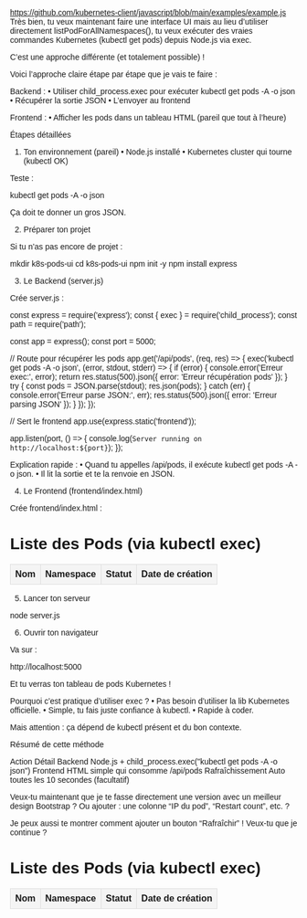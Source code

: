 https://github.com/kubernetes-client/javascript/blob/main/examples/example.js
Très bien, tu veux maintenant faire une interface UI mais au lieu d’utiliser directement listPodForAllNamespaces(),
tu veux exécuter des vraies commandes Kubernetes (kubectl get pods) depuis Node.js via exec.

C’est une approche différente (et totalement possible) !

Voici l’approche claire étape par étape que je vais te faire :

Backend :
	•	Utiliser child_process.exec pour exécuter kubectl get pods -A -o json
	•	Récupérer la sortie JSON
	•	L’envoyer au frontend

Frontend :
	•	Afficher les pods dans un tableau HTML (pareil que tout à l’heure)

Étapes détaillées

1. Ton environnement (pareil)
	•	Node.js installé
	•	Kubernetes cluster qui tourne (kubectl OK)

Teste :

kubectl get pods -A -o json

Ça doit te donner un gros JSON.

2. Préparer ton projet

Si tu n’as pas encore de projet :

mkdir k8s-pods-ui
cd k8s-pods-ui
npm init -y
npm install express

3. Le Backend (server.js)

Crée server.js :

const express = require('express');
const { exec } = require('child_process');
const path = require('path');

const app = express();
const port = 5000;

// Route pour récupérer les pods
app.get('/api/pods', (req, res) => {
    exec('kubectl get pods -A -o json', (error, stdout, stderr) => {
        if (error) {
            console.error('Erreur exec:', error);
            return res.status(500).json({ error: 'Erreur récupération pods' });
        }
        try {
            const pods = JSON.parse(stdout);
            res.json(pods);
        } catch (err) {
            console.error('Erreur parse JSON:', err);
            res.status(500).json({ error: 'Erreur parsing JSON' });
        }
    });
});

// Sert le frontend
app.use(express.static('frontend'));

app.listen(port, () => {
    console.log(`Server running on http://localhost:${port}`);
});

Explication rapide :
	•	Quand tu appelles /api/pods, il exécute kubectl get pods -A -o json.
	•	Il lit la sortie et te la renvoie en JSON.

4. Le Frontend (frontend/index.html)

Crée frontend/index.html :

<!DOCTYPE html>
<html lang="fr">
<head>
    <meta charset="UTF-8">
    <title>Liste des Pods Kubernetes</title>
    <style>
        body {
            font-family: Arial, sans-serif;
            margin: 30px;
        }
        table {
            border-collapse: collapse;
            width: 100%;
        }
        th, td {
            border: 1px solid #ddd;
            padding: 8px;
        }
        th {
            background-color: #f4f4f4;
        }
    </style>
</head>
<body>

<h1>Liste des Pods (via kubectl exec)</h1>

<table id="podsTable">
    <thead>
        <tr>
            <th>Nom</th>
            <th>Namespace</th>
            <th>Statut</th>
            <th>Date de création</th>
        </tr>
    </thead>
    <tbody>
    </tbody>
</table>

<script>
async function fetchPods() {
    try {
        const response = await fetch('/api/pods');
        const data = await response.json();
        const tableBody = document.querySelector('#podsTable tbody');
        tableBody.innerHTML = '';

        if (data.items && Array.isArray(data.items)) {
            data.items.forEach(pod => {
                const row = document.createElement('tr');
                row.innerHTML = `
                    <td>${pod.metadata.name}</td>
                    <td>${pod.metadata.namespace}</td>
                    <td>${pod.status.phase}</td>
                    <td>${new Date(pod.metadata.creationTimestamp).toLocaleString()}</td>
                `;
                tableBody.appendChild(row);
            });
        } else {
            tableBody.innerHTML = '<tr><td colspan="4">Aucun pod trouvé.</td></tr>';
        }
    } catch (error) {
        console.error('Erreur lors de la récupération des pods:', error);
    }
}

// Charger au démarrage
fetchPods();

// Auto-refresh (optionnel)
setInterval(fetchPods, 10000);
</script>

</body>
</html>

5. Lancer ton serveur

node server.js

6. Ouvrir ton navigateur

Va sur :

http://localhost:5000

Et tu verras ton tableau de pods Kubernetes !

Pourquoi c’est pratique d’utiliser exec ?
	•	Pas besoin d’utiliser la lib Kubernetes officielle.
	•	Simple, tu fais juste confiance à kubectl.
	•	Rapide à coder.

Mais attention : ça dépend de kubectl présent et du bon contexte.

Résumé de cette méthode

Action	Détail
Backend	Node.js + child_process.exec("kubectl get pods -A -o json")
Frontend	HTML simple qui consomme /api/pods
Rafraîchissement	Auto toutes les 10 secondes (facultatif)

Veux-tu maintenant que je te fasse directement une version avec un meilleur design Bootstrap ?
Ou ajouter : une colonne “IP du pod”, “Restart count”, etc. ?

Je peux aussi te montrer comment ajouter un bouton “Rafraîchir” !
Veux-tu que je continue ?
<!DOCTYPE html>
<html lang="fr">
<head>
    <meta charset="UTF-8">
    <title>Liste des Pods Kubernetes</title>
    <style>
        body {
            font-family: Arial, sans-serif;
            margin: 30px;
        }
        table {
            border-collapse: collapse;
            width: 100%;
        }
        th, td {
            border: 1px solid #ddd;
            padding: 8px;
        }
        th {
            background-color: #f4f4f4;
        }
    </style>
</head>
<body>

<h1>Liste des Pods (via kubectl exec)</h1>

<table id="podsTable">
    <thead>
        <tr>
            <th>Nom</th>
            <th>Namespace</th>
            <th>Statut</th>
            <th>Date de création</th>
        </tr>
    </thead>
    <tbody>
    </tbody>
</table>

<script>
async function fetchPods() {
    try {
        const response = await fetch('/api/pods');
        const data = await response.json();
        const tableBody = document.querySelector('#podsTable tbody');
        tableBody.innerHTML = '';

        if (data.items && Array.isArray(data.items)) {
            data.items.forEach(pod => {
                const row = document.createElement('tr');
                row.innerHTML = `
                    <td>${pod.metadata.name}</td>
                    <td>${pod.metadata.namespace}</td>
                    <td>${pod.status.phase}</td>
                    <td>${new Date(pod.metadata.creationTimestamp).toLocaleString()}</td>
                `;
                tableBody.appendChild(row);
            });
        } else {
            tableBody.innerHTML = '<tr><td colspan="4">Aucun pod trouvé.</td></tr>';
        }
    } catch (error) {
        console.error('Erreur lors de la récupération des pods:', error);
    }
}

// Charger au démarrage
fetchPods();

// Auto-refresh (optionnel)
setInterval(fetchPods, 10000);
</script>

</body>
</html>
